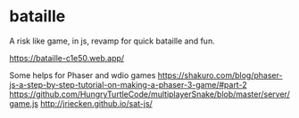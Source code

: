 # bataille
A risk like game, in js, revamp for quick bataille and fun.

https://bataille-c1e50.web.app/

Some helps for Phaser and wdio games
https://shakuro.com/blog/phaser-js-a-step-by-step-tutorial-on-making-a-phaser-3-game/#part-2
https://github.com/HungryTurtleCode/multiplayerSnake/blob/master/server/game.js
http://jriecken.github.io/sat-js/

